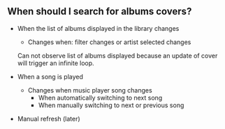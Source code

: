 ## When should I search for albums covers?

- When the list of albums displayed in the library changes
  - Changes when: filter changes or artist selected changes

  Can not observe list of albums displayed because an update of cover will trigger an infinite loop.

- When a song is played
  - Changes when music player song changes
    - When automatically switching to next song
    - When manually switching to next or previous song

- Manual refresh (later)